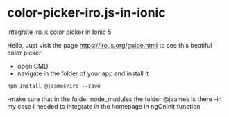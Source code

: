# color-picker-iro.js-in-ionic
integrate iro.js color picker in Ionic 5


Hello,
Just visit the page https://iro.js.org/guide.html to see this beatiful color picker

- open CMD
- navigate in the folder of your app and install it 

`npm install @jaames/iro --save`

-make sure that in the folder node_modules  the folder @jaames is there
-in my case I needed to integrate in the homepage in ngOnInit function
